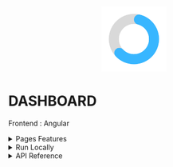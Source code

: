 <div align="center">
<img height="130px" width="130px" src="./src/assets/images/logo.png">
</div>
  
# DASHBOARD

Frontend : Angular

<details>
  <summary>Pages Features</summary>

  ### Dark Mode
  - Select light or dark mode

  ### Weather
  - See weather forecast for 4 days
  - View weather stats hourly for a selected day
  - Change weather city

  ### Finance
  - See finance forecast for 25 years
  - View your invested money vs interests in a graph
  - Change saving strategy

  ### Tasks List
  - See your tasks
  - add, update or delete a task 

</details>

<details>
  <summary>Run Locally</summary>

  ### Clone the project

  ```bash
    git clone https://github.com/Brice150/DASHBOARD.git
  ```

  ### Install dependencies

  ```bash
    npm install
  ```

  ### Start the server

  ```bash
    ng serve -o
  ```

</details>

<details>
  <summary>API Reference</summary>

  ### Weather

  ```https
    GET /api.open-meteo.com/v1/meteofrance?latitude=${latitude}&longitude=${longitude}&${params}
  ```

</details>